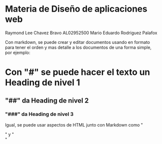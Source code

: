 # Materia de Diseño de aplicaciones web
Raymond Lee Chavez Bravo
AL02952500
Mario Eduardo Rodriguez Palafox

Con markdown, se puede crear y editar documentos usando en formato para tener el orden y mas detalle a los documentos de una forma simple, por ejemplo:
# Con "#" se puede hacer el texto un Heading de nivel 1
## "##" da Heading de nivel 2
### "###" da Heading de nivel 3

Igual, se puede usar aspectos de HTML junto con Markdown como "<p>" y "<br>"
